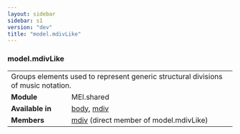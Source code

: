 ```yaml
---
layout: sidebar
sidebar: s1
version: "dev"
title: "model.mdivLike"
---
```

<div class="classSpec model">
   <h3 id="model.mdivLike">model.mdivLike</h3>
   <table class="wovenodd">
      <tr>
         <td colspan="2" class="wovenodd-col2">Groups elements used to represent generic structural divisions of music notation.</td>
      </tr>
      <tr>
         <td class="wovenodd-col1"><strong>Module</strong></td>
         <td class="wovenodd-col2">MEI.shared</td>
      </tr>
      <tr>
         <td class="wovenodd-col1"><strong>Available in</strong></td>
         <td class="wovenodd-col2">
            <div class="parent">
               <div><a class="link_odd_elementSpec" href="{{ site.baseurl }}/{{ page.version }}/elements/body.html">body</a>, <a class="link_odd_elementSpec" href="{{ site.baseurl }}/{{ page.version }}/elements/mdiv.html">mdiv</a></div>
            </div>
         </td>
      </tr>
      <tr>
         <td class="wovenodd-col1"><strong>Members</strong></td>
         <td class="wovenodd-col2">
            <div class="parent">
               <div><a class="link_odd_elementSpec" href="{{ site.baseurl }}/{{ page.version }}/elements/mdiv.html">mdiv</a> (direct member of model.mdivLike)
               </div>
            </div>
         </td>
      </tr>
   </table>
</div>